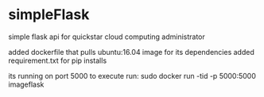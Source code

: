 # simpleFlask
simple flask api for quickstar cloud computing administrator

added dockerfile that pulls ubuntu:16.04 image for its dependencies
added requirement.txt for pip installs

its running on port 5000
to execute run:
  sudo docker run -tid -p 5000:5000 imageflask
 
